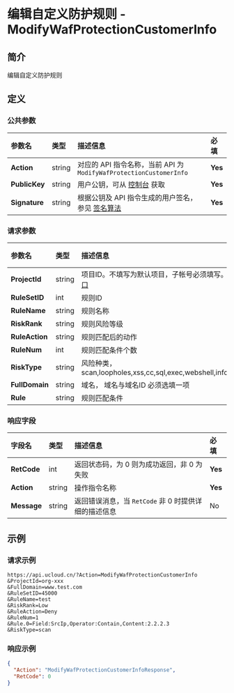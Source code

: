 # 编辑自定义防护规则 - ModifyWafProtectionCustomerInfo

## 简介

编辑自定义防护规则









## 定义

### 公共参数

| 参数名 | 类型 | 描述信息 | 必填 |
|:---|:---|:---|:---|
| **Action**     | string  | 对应的 API 指令名称，当前 API 为 `ModifyWafProtectionCustomerInfo`                        | **Yes** |
| **PublicKey**  | string  | 用户公钥，可从 [控制台](https://console.ucloud.cn/uapi/apikey) 获取                                             | **Yes** |
| **Signature**  | string  | 根据公钥及 API 指令生成的用户签名，参见 [签名算法](api/summary/signature.md)  | **Yes** |

### 请求参数

| 参数名 | 类型 | 描述信息 | 必填 |
|:---|:---|:---|:---|
| **ProjectId** | string | 项目ID。不填写为默认项目，子帐号必须填写。 请参考[GetProjectList接口](api/summary/get_project_list) |No|
| **RuleSetID** | int | 规则ID |**Yes**|
| **RuleName** | string | 规则名称 |**Yes**|
| **RiskRank** | string | 规则风险等级 |**Yes**|
| **RuleAction** | string | 规则匹配后的动作 |**Yes**|
| **RuleNum** | int | 规则匹配条件个数 |**Yes**|
| **RiskType** | string | 风险种类，scan,loopholes,xss,cc,sql,exec,webshell,infoleak,eaa,protocol,other |**Yes**|
| **FullDomain** | string | 域名， 域名与域名ID 必须选填一项 |**Yes**|
| **Rule** | string | 规则匹配条件 |No|

### 响应字段

| 字段名 | 类型 | 描述信息 | 必填 |
|:---|:---|:---|:---|
| **RetCode** | int | 返回状态码，为 0 则为成功返回，非 0 为失败 |**Yes**|
| **Action** | string | 操作指令名称 |**Yes**|
| **Message** | string | 返回错误消息，当 `RetCode` 非 0 时提供详细的描述信息 |No|




## 示例

### 请求示例
    
```
https://api.ucloud.cn/?Action=ModifyWafProtectionCustomerInfo
&ProjectId=org-xxx
&FullDomain=www.test.com
&RuleSetID=45000
&RuleName=test
&RiskRank=Low
&RuleAction=Deny
&RuleNum=1
&Rule.0=Field:SrcIp,Operator:Contain,Content:2.2.2.3
&RiskType=scan
```

### 响应示例
    
```json
{
  "Action": "ModifyWafProtectionCustomerInfoResponse",
  "RetCode": 0
}
```





